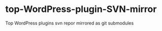 top-WordPress-plugin-SVN-mirror
===============================

Top WordPress plugins svn repor mirrored as git submodules